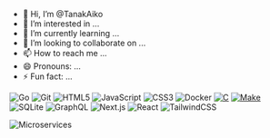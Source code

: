 - 👋 Hi, I’m @TanakAiko
- 👀 I’m interested in ...
- 🌱 I’m currently learning ...
- 💞️ I’m looking to collaborate on ...
- 📫 How to reach me ...
- 😄 Pronouns: ...
- ⚡ Fun fact: ...

<!---
TanakAiko/TanakAiko is a ✨ special ✨ repository because its `README.md` (this file) appears on your GitHub profile.
You can click the Preview link to take a look at your changes.
--->

![Go](https://img.shields.io/badge/Go-00ADD8?style=for-the-badge&logo=go&logoColor=white)
![Git](https://img.shields.io/badge/Git-F05032?style=for-the-badge&logo=git&logoColor=white)
![HTML5](https://img.shields.io/badge/HTML5-E34F26?style=for-the-badge&logo=html5&logoColor=white)
![JavaScript](https://img.shields.io/badge/JavaScript-F7DF1E?style=for-the-badge&logo=javascript&logoColor=black)
![CSS3](https://img.shields.io/badge/CSS3-1572B6?style=for-the-badge&logo=css3&logoColor=white)
![Docker](https://img.shields.io/badge/Docker-2496ED?style=for-the-badge&logo=docker&logoColor=white)
[![C](https://img.shields.io/badge/C-00599C?style=for-the-badge&logo=c&logoColor=white)](https://en.wikipedia.org/wiki/C_(programming_language))
[![Make](https://img.shields.io/badge/Make-427819?style=for-the-badge&logo=gnu&logoColor=white)](https://www.gnu.org/software/make/)
![SQLite](https://img.shields.io/badge/SQLite-07405E?style=for-the-badge&logo=sqlite&logoColor=white)
![GraphQL](https://img.shields.io/badge/GraphQL-E10098?style=for-the-badge&logo=graphql&logoColor=white)
![Next.js](https://img.shields.io/badge/Next.js-000000?style=for-the-badge&logo=next.js&logoColor=white)
![React](https://img.shields.io/badge/React-61DAFB?style=for-the-badge&logo=react&logoColor=black)
![TailwindCSS](https://img.shields.io/badge/Tailwind_CSS-06B6D4?style=for-the-badge&logo=tailwind-css&logoColor=white)

![Microservices](https://img.shields.io/badge/Microservices-FF6B6B?style=for-the-badge&logo=micro&logoColor=white)
